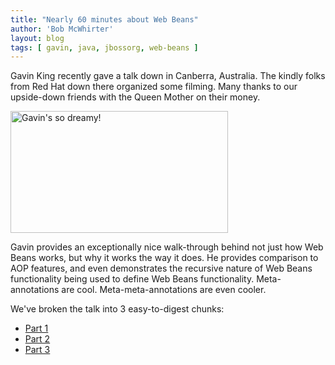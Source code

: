 ```yaml
---
title: "Nearly 60 minutes about Web Beans"
author: 'Bob McWhirter'
layout: blog
tags: [ gavin, java, jbossorg, web-beans ]
---
```

Gavin King recently gave a talk down in Canberra, Australia.  The kindly folks from Red Hat down there organized some filming.  Many thanks to our upside-down friends with the Queen Mother on their money.

<img src="/blog/assets/WebBeans_Gavin_2008.jpg" alt="Gavin's so dreamy!" height="195" width="348"/>

Gavin provides an exceptionally nice walk-through behind not just how Web Beans works, but why it works the way it does.  He provides comparison to AOP features, and even demonstrates the recursive nature of Web Beans functionality being used to define Web Beans functionality.  Meta-annotations are cool.  Meta-meta-annotations are even cooler.

We've broken the talk into 3 easy-to-digest chunks:
<ul>
	<li><a href="http://www.jboss.org/files/jbosslabs/podcasts/WebBeans_Gavin_2008_Part1.mp4" title="Part 1">Part 1</a></li>
	<li><a href="http://www.jboss.org/files/jbosslabs/podcasts/WebBeans_Gavin_2008_Part2.mp4" title="Part 2">Part 2</a></li>
	<li><a href="http://www.jboss.org/files/jbosslabs/podcasts/WebBeans_Gavin_2008_Part3.mp4" title="Part 3">Part 3 </a></li>
</ul>
